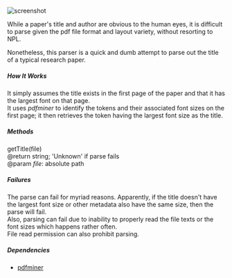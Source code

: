  ![screenshot](readme/titleParser.png)
 
 While a paper's title and author are obvious to the human eyes, it is difficult to parse given the pdf file format and layout variety, without resorting to NPL.

Nonetheless, this parser is a quick and dumb attempt to parse out the title of a typical research paper.

##### How It Works
It simply assumes the title exists in the first page of the paper and that it has the largest font on that page.  
It uses *pdfminer* to identify the tokens and their associated font sizes on the first page; it then retrieves the token having the largest font size as the title.

##### Methods
getTitle(file)  
@return string; 'Unknown' if parse fails  
@param  *file*: absolute path

##### Failures
The parse can fail for myriad reasons. Apparently, if the title doesn't have the largest font size or other metadata also have the same size, then the parse will fail.  
Also, parsing can fail due to inability to properly read the file texts or the font sizes which happens rather often.  
File read permission can also prohibit parsing.

##### Dependencies
- [pdfminer](https://github.com/pdfminer/pdfminer.six)

                   